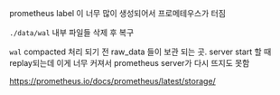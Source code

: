 
prometheus label 이 너무 많이 생성되어서 프로메테우스가 터짐

`./data/wal` 내부 파일들 삭제 후 복구


`wal` compacted 처리 되기 전 raw_data 들이 보관 되는 곳.
server start 할 때 replay되는데 이게 너무 커져서 prometheus server가 다시 뜨지도 못함

https://prometheus.io/docs/prometheus/latest/storage/